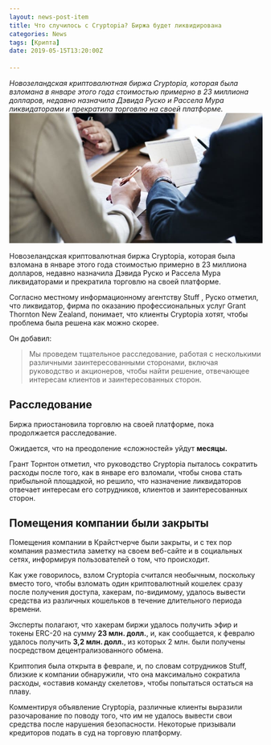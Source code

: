 ```yaml
---
layout: news-post-item
title: Что случилось с Cryptopia? Биржа будет ликвидирована
categories: News
tags: [Крипта]
date: 2019-05-15T13:20:00Z

---
```

*Новозеландская криптовалютная биржа Cryptopia, которая была взломана в январе этого года стоимостью примерно в 23 миллиона долларов, недавно назначила Дэвида Руско и Рассела Мура ликвидаторами и прекратила торговлю на своей платформе.*
![btc рост](/images/news/cryptopia_likvidacia.jpg)


Новозеландская криптовалютная биржа Cryptopia, которая была взломана в январе этого года стоимостью примерно в 23 миллиона долларов, недавно назначила Дэвида Руско и Рассела Мура ликвидаторами и прекратила торговлю на своей платформе.

Согласно местному информационному агентству Stuff , Руско отметил, что ликвидатор, фирма по оказанию профессиональных услуг Grant Thornton New Zealand, понимает, что клиенты Cryptopia хотят, чтобы проблема была решена как можно скорее. 

Он добавил:

> Мы проведем тщательное расследование, работая с несколькими различными заинтересованными сторонами, включая руководство и акционеров, чтобы найти решение, отвечающее интересам клиентов и заинтересованных сторон.

## Расследование

Биржа приостановила торговлю на своей платформе, пока продолжается расследование. 

Ожидается, что на преодоление «сложностей» уйдут __месяцы.__ 

Грант Торнтон отметил, что руководство Cryptopia пыталось сократить расходы после того, как в январе его взломали, чтобы снова стать прибыльной площадкой, но решило, что назначение ликвидаторов отвечает интересам его сотрудников, клиентов и заинтересованных сторон.

## Помещения компании были закрыты

Помещения компании в Крайстчерче были закрыты, и с тех пор компания разместила заметку на своем веб-сайте и в социальных сетях, информируя пользователей о том, что происходит.

Как уже говорилось, взлом Cryptopia считался необычным, поскольку вместо того, чтобы взломать один криптовалютный кошелек сразу после получения доступа, хакерам, по-видимому, удалось вывести средства из различных кошельков в течение длительного периода времени.

Эксперты полагают, что хакерам биржи удалось получить эфир и токены ERC-20 на сумму __23 млн. долл.__, и, как сообщается, к февралю удалось получить __3,2 млн. долл.__, из которых 2 млн. были получены посредством децентрализованного обмена.

<p class="vaz">Криптопия была открыта в феврале, и, по словам сотрудников Stuff, близкие к компании обнаружили, что она максимально сократила расходы, «оставив команду скелетов», чтобы попытаться остаться на плаву.
</p>
Комментируя объявление Cryptopia, различные клиенты выразили разочарование по поводу того, что им не удалось вывести свои средства после нарушения безопасности. Некоторые призывали кредиторов подать в суд на торговую платформу.